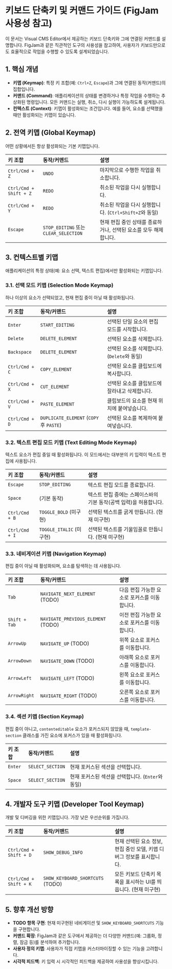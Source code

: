 # 키보드 단축키 및 커맨드 가이드 (FigJam 사용성 참고)

이 문서는 Visual CMS Editor에서 제공하는 키보드 단축키와 그에 연결된 커맨드를 설명합니다. FigJam과 같은 직관적인 도구의 사용성을 참고하여, 사용자가 키보드만으로도 효율적으로 작업을 수행할 수 있도록 설계되었습니다.

## 1. 핵심 개념

-   **키맵 (Keymap)**: 특정 키 조합(예: `Ctrl+Z`, `Escape`)과 그에 연결된 동작(커맨드)의 집합입니다.
-   **커맨드 (Command)**: 애플리케이션의 상태를 변경하거나 특정 작업을 수행하는 추상화된 명령입니다. 모든 커맨드는 실행, 취소, 다시 실행이 가능하도록 설계됩니다.
-   **컨텍스트 (Context)**: 키맵이 활성화되는 조건입니다. 예를 들어, 요소를 선택했을 때만 활성화되는 키맵이 있습니다.

## 2. 전역 키맵 (Global Keymap)

어떤 상황에서든 항상 활성화되는 기본 키맵입니다.

| 키 조합       | 동작/커맨드                               | 설명                                                               |
| :------------ | :---------------------------------------- | :----------------------------------------------------------------- |
| `Ctrl/Cmd + Z` | `UNDO`                                    | 마지막으로 수행한 작업을 취소합니다.                               |
| `Ctrl/Cmd + Shift + Z` | `REDO`                                    | 취소된 작업을 다시 실행합니다.                                     |
| `Ctrl/Cmd + Y` | `REDO`                                    | 취소된 작업을 다시 실행합니다. (`Ctrl+Shift+Z`와 동일)             |
| `Escape`      | `STOP_EDITING` 또는 `CLEAR_SELECTION`     | 현재 편집 중인 상태를 종료하거나, 선택된 요소를 모두 해제합니다. |

## 3. 컨텍스트별 키맵

애플리케이션의 특정 상태(예: 요소 선택, 텍스트 편집)에서만 활성화되는 키맵입니다.

### 3.1. 선택 모드 키맵 (Selection Mode Keymap)

하나 이상의 요소가 선택되었고, 현재 편집 중이 아닐 때 활성화됩니다.

| 키 조합       | 동작/커맨드                               | 설명                                                               |
| :------------ | :---------------------------------------- | :----------------------------------------------------------------- |
| `Enter`       | `START_EDITING`                           | 선택된 단일 요소의 편집 모드를 시작합니다.                         |
| `Delete`      | `DELETE_ELEMENT`                          | 선택된 요소를 삭제합니다.                                          |
| `Backspace`   | `DELETE_ELEMENT`                          | 선택된 요소를 삭제합니다. (`Delete`와 동일)                        |
| `Ctrl/Cmd + C` | `COPY_ELEMENT`                            | 선택된 요소를 클립보드에 복사합니다.                               |
| `Ctrl/Cmd + X` | `CUT_ELEMENT`                             | 선택된 요소를 클립보드에 잘라내고 삭제합니다.                      |
| `Ctrl/Cmd + V` | `PASTE_ELEMENT`                           | 클립보드의 요소를 현재 위치에 붙여넣습니다.                        |
| `Ctrl/Cmd + D` | `DUPLICATE_ELEMENT` (`COPY` 후 `PASTE`) | 선택된 요소를 복제하여 붙여넣습니다.                               |

### 3.2. 텍스트 편집 모드 키맵 (Text Editing Mode Keymap)

텍스트 요소가 편집 중일 때 활성화됩니다. 이 모드에서는 대부분의 키 입력이 텍스트 편집에 사용됩니다.

| 키 조합       | 동작/커맨드                               | 설명                                                               |
| :------------ | :---------------------------------------- | :----------------------------------------------------------------- |
| `Escape`      | `STOP_EDITING`                            | 텍스트 편집 모드를 종료합니다.                                     |
| `Space`       | (기본 동작)                               | 텍스트 편집 중에는 스페이스바의 기본 동작(공백 입력)을 허용합니다. |
| `Ctrl/Cmd + B` | `TOGGLE_BOLD` (미구현)                    | 선택된 텍스트를 굵게 만듭니다. (현재 미구현)                       |
| `Ctrl/Cmd + I` | `TOGGLE_ITALIC` (미구현)                  | 선택된 텍스트를 기울임꼴로 만듭니다. (현재 미구현)                  |

### 3.3. 네비게이션 키맵 (Navigation Keymap)

편집 중이 아닐 때 활성화되며, 요소를 탐색하는 데 사용됩니다.

| 키 조합       | 동작/커맨드                               | 설명                                                               |
| :------------ | :---------------------------------------- | :----------------------------------------------------------------- |
| `Tab`         | `NAVIGATE_NEXT_ELEMENT` (TODO)            | 다음 편집 가능한 요소로 포커스를 이동합니다.                       |
| `Shift + Tab` | `NAVIGATE_PREVIOUS_ELEMENT` (TODO)        | 이전 편집 가능한 요소로 포커스를 이동합니다.                       |
| `ArrowUp`     | `NAVIGATE_UP` (TODO)                      | 위쪽 요소로 포커스를 이동합니다.                                   |
| `ArrowDown`   | `NAVIGATE_DOWN` (TODO)                    | 아래쪽 요소로 포커스를 이동합니다.                                 |
| `ArrowLeft`   | `NAVIGATE_LEFT` (TODO)                    | 왼쪽 요소로 포커스를 이동합니다.                                   |
| `ArrowRight`  | `NAVIGATE_RIGHT` (TODO)                   | 오른쪽 요소로 포커스를 이동합니다.                                 |

### 3.4. 섹션 키맵 (Section Keymap)

편집 중이 아니고, `contenteditable` 요소가 포커스되지 않았을 때, `template-section` 클래스를 가진 요소에 포커스가 있을 때 활성화됩니다.

| 키 조합       | 동작/커맨드                               | 설명                                                               |
| :------------ | :---------------------------------------- | :----------------------------------------------------------------- |
| `Enter`       | `SELECT_SECTION`                          | 현재 포커스된 섹션을 선택합니다.                                   |
| `Space`       | `SELECT_SECTION`                          | 현재 포커스된 섹션을 선택합니다. (`Enter`와 동일)                  |

## 4. 개발자 도구 키맵 (Developer Tool Keymap)

개발 및 디버깅을 위한 키맵입니다. 가장 낮은 우선순위를 가집니다.

| 키 조합           | 동작/커맨드                               | 설명                                                               |
| :---------------- | :---------------------------------------- | :----------------------------------------------------------------- |
| `Ctrl/Cmd + Shift + D` | `SHOW_DEBUG_INFO`                         | 현재 선택된 요소 정보, 편집 중인 모델, 키맵 디버그 정보를 표시합니다. |
| `Ctrl/Cmd + Shift + K` | `SHOW_KEYBOARD_SHORTCUTS` (TODO)          | 모든 키보드 단축키 목록을 표시하는 UI를 띄웁니다. (현재 미구현)     |

## 5. 향후 개선 방향

-   **TODO 항목 구현**: 현재 미구현된 네비게이션 및 `SHOW_KEYBOARD_SHORTCUTS` 기능을 구현합니다.
-   **커맨드 확장**: FigJam과 같은 도구에서 제공하는 더 다양한 커맨드(예: 그룹화, 정렬, 잠금 등)를 분석하여 추가합니다.
-   **사용자 정의 키맵**: 사용자가 직접 키맵을 커스터마이징할 수 있는 기능을 고려합니다.
-   **시각적 피드백**: 키 입력 시 시각적인 피드백을 제공하여 사용성을 향상시킵니다.
